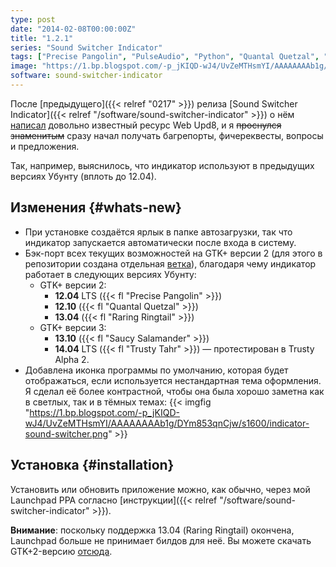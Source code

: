```yaml
---
type: post
date: "2014-02-08T00:00:00Z"
title: "1.2.1"
series: "Sound Switcher Indicator"
tags: ["Precise Pangolin", "PulseAudio", "Python", "Quantal Quetzal", "Raring Ringtail", "Saucy Salamander", "Sound Switcher Indicator", "Trusty Tahr", "Ubuntu", "Unity", "звук", "индикатор"]
image: "https://1.bp.blogspot.com/-p_jKIQD-wJ4/UvZeMTHsmYI/AAAAAAAAb1g/DYm853qnCjw/s1600/indicator-sound-switcher.png"
software: sound-switcher-indicator
---
```


После [предыдущего]({{< relref "0217" >}}) релиза [Sound Switcher Indicator]({{< relref "/software/sound-switcher-indicator" >}}) о нём [написал](http://www.webupd8.org/2014/02/sound-switcher-ubuntu-indicator.html) довольно известный ресурс Web Upd8, и я ~~проснулся знаменитым~~ сразу начал получать багрепорты, фичереквесты, вопросы и предложения.

Так, например, выяснилось, что индикатор используют в предыдущих версиях Убунту (вплоть до 12.04).

## Изменения {#whats-new}

<!--more-->

* При установке создаётся ярлык в папке автозагрузки, так что индикатор запускается автоматически после входа в систему.
* Бэк-порт всех текущих возможностей на GTK+ версии 2 (для этого в репозитории создана отдельная [ветка](https://github.com/yktoo/indicator-sound-switcher/tree/gtk2)), благодаря чему индикатор работает в следующих версиях Убунту:
  * GTK+ версии 2:
      * **12.04** LTS ({{< fl "Precise Pangolin" >}})
      * **12.10** ({{< fl "Quantal Quetzal" >}})
      * **13.04** ({{< fl "Raring Ringtail" >}})
  * GTK+ версии 3:
      * **13.10** ({{< fl "Saucy Salamander" >}})
      * **14.04** LTS ({{< fl "Trusty Tahr" >}}) — протестирован в Trusty Alpha 2.
* Добавлена иконка программы по умолчанию, которая будет отображаться, если используется нестандартная тема оформления. Я сделал её более контрастной, чтобы она была хорошо заметна как в светлых, так и в тёмных темах:
  {{< imgfig "https://1.bp.blogspot.com/-p_jKIQD-wJ4/UvZeMTHsmYI/AAAAAAAAb1g/DYm853qnCjw/s1600/indicator-sound-switcher.png" >}}

## Установка {#installation}

Установить или обновить приложение можно, как обычно, через мой Launchpad PPA согласно [инструкции]({{< relref "/software/sound-switcher-indicator" >}}).

**Внимание**: поскольку поддержка 13.04 (Raring Ringtail) окончена, Launchpad больше не принимает билдов для неё. Вы можете скачать GTK+2-версию [отсюда](http://ppa.launchpad.net/yktooo/ppa/ubuntu/pool/main/i/indicator-sound-switcher/).
